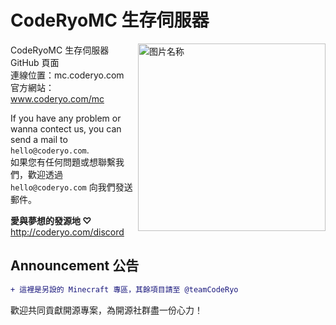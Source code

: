 CodeRyoMC 生存伺服器
===  
<div  align="left">
   <img src="https://cdn.discordapp.com/attachments/962358376015212617/1033035212524888134/CodeRyo.png" width = "300" height = "300" alt="图片名称" align=right />
    
  CodeRyoMC 生存伺服器 GitHub 頁面  
  連線位置：mc.coderyo.com  
  官方網站：www.coderyo.com/mc  
    
  If you have any problem or wanna contect us, you can send a mail to `hello@coderyo.com`.  
  如果您有任何問題或想聯繫我們，歡迎透過 `hello@coderyo.com` 向我們發送郵件。  

  __愛與夢想的發源地 ♡__  
  http://coderyo.com/discord   
  
</div>

## Announcement 公告  
```diff
+ 這裡是另設的 Minecraft 專區，其餘項目請至 @teamCodeRyo
```

歡迎共同貢獻開源專案，為開源社群盡一份心力！
